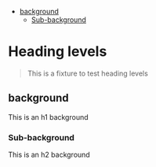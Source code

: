 - [background](#background)
  * [Sub-background](#sub-background)
 
# Heading levels

> This is a fixture to test heading levels

<!-- toc -->

## background

This is an h1 background

### Sub-background

This is an h2 background

